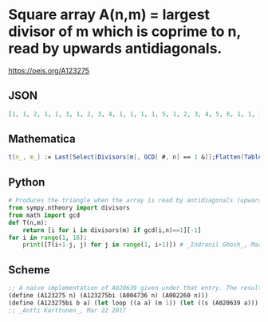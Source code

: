 # Square array A\(n,m\) \= largest divisor of m which is coprime to n, read by upwards antidiagonals\.
https://oeis.org/A123275
## JSON
```JSON
[1, 1, 2, 1, 1, 3, 1, 2, 3, 4, 1, 1, 1, 1, 5, 1, 2, 3, 4, 5, 6, 1, 1, 3, 1, 5, 3, 7, 1, 2, 1, 4, 5, 2, 7, 8, 1, 1, 3, 1, 1, 3, 7, 1, 9, 1, 2, 3, 4, 5, 6, 7, 8, 9, 10, 1, 1, 1, 1, 5, 1, 7, 1, 1, 5, 11, 1, 2, 3, 4, 5, 6, 7, 8, 9, 10, 11, 12, 1, 1, 3, 1, 5, 3, 1, 1, 9, 5, 11, 3, 13, 1, 2, 1, 4, 1, 2, 7, 8, 1, 2]
```
## Mathematica
```Mathematica
t[n_, m_] := Last[Select[Divisors[m], GCD[ #, n] == 1 &]];Flatten[Table[t[i + 1 - j, j], {i, 15}, {j, i}]] (* _Ray Chandler_, Oct 17 2006 *)
```
## Python
```Python
# Produces the triangle when the array is read by antidiagonals (upwards)
from sympy.ntheory import divisors
from math import gcd
def T(n,m):
    return [i for i in divisors(m) if gcd(i,n)==1][-1]
for i in range(1, 16):
    print([T(i+1-j, j) for j in range(1, i+1)]) # _Indranil Ghosh_, Mar 22 2017
```
## Scheme
```Scheme
;; A naive implementation of A020639 given under that entry. The result of (A123275bi b a) is a product of all those prime factors of a (possibly occurring multiple times) that are not prime factors of b:
(define (A123275 n) (A123275bi (A004736 n) (A002260 n)))
(define (A123275bi b a) (let loop ((a a) (m 1)) (let ((s (A020639 a))) (cond ((= 1 a) m) ((zero? (modulo b s)) (loop (/ a s) m)) (else (loop (/ a s) (* s m)))))))
;; _Antti Karttunen_, Mar 22 2017
```
